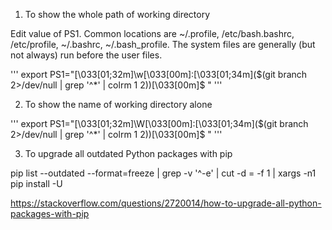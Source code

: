 1. To show the whole path of working directory

Edit value of PS1. Common locations are ~/.profile, /etc/bash.bashrc, /etc/profile, ~/.bashrc, ~/.bash_profile. The system files are generally (but not always) run before the user files.

'''
export PS1="\[\033[01;32m\]\w\[\033[00m\]:\[\033[01;34m\](\$(git branch 2>/dev/null | grep '^*' | colrm 1 2))\[\033[00m\]\$ "
'''

2. To show the name of working directory alone

'''
export PS1="\[\033[01;32m\]\W\[\033[00m\]:\[\033[01;34m\](\$(git branch 2>/dev/null | grep '^*' | colrm 1 2))\[\033[00m\]\$ "
'''

3. To upgrade all outdated Python packages with pip

pip list --outdated --format=freeze | grep -v '^\-e' | cut -d = -f 1  | xargs -n1 pip install -U

https://stackoverflow.com/questions/2720014/how-to-upgrade-all-python-packages-with-pip
